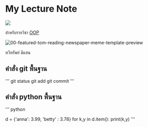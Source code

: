 # My Lecture Note
![]([https://cdn.pixabay.com/photo/2018/01/14/23/12/nature-3082832_640.jp](https://cdn.pixabay.com/photo/2018/08/14/13/23/ocean-3605547_640.jpg))

สำหรับรายวิชา [OOP](https://beckham-4567.github.io)

![00-featured-tom-reading-newspaper-meme-template-preview](https://github.com/beckham-4567/beckham-4567.github.io/assets/159878216/1e52bcb1-1ce7-4d99-84aa-96f2a58800b7)

ทวีทรัพย์ ดีแสน

## คำสั่ง git พื้นฐาน
'''
git status
git add
git commit
'''

## คำสั่ง python พื้นฐาน
''' python
  
  d = {'anna': 3.99, 'betty' : 3.78}
  for k,y in d.item():
  print(k,y)
'''
